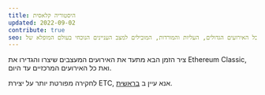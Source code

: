 ```yaml
---
title: היסטוריה קלאסית
updated: 2022-09-02
contribute: true
seo: ציר זמן היסטורי המכסה את כל האירועים הגדולים, העליות והמורדות, המובילים למצב העניינים הנוכחי בעולם המופלא של Ethereum Classic.
---
```


ציר הזמן הבא מתעד את האירועים המעצבים שיצרו והגדירו את Ethereum Classic, ואת כל האירועים המרכזיים עד היום.

לחקירה מפורטת יותר על יצירת ETC, אנא עיין ב [בראשית](/why-classic/genesis).
